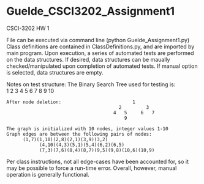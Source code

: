 # Guelde_CSCI3202_Assignment1
CSCI-3202 HW 1

File can be executed via command line (python Guelde_Assignment1.py)  Class definitions are contained in ClassDefinitions.py,
and are imported by main program.  Upon execution, a series of automated tests are performed on the data structures.  If
desired, data structures can be maually checked/manipulated upon completion of automated tests.  If manual option is selected,
data structures are empty.

Notes on test structure:
  The Binary Search Tree used for testing is:         
                                                      1
 	                                         2         3
 	                                       4   5    6   7
	                                       8   9    10 
	                                       
	After node deletion:                          1
	                                         2         3
	                                       4   5     6   7
	                                           9
	                                           
	The graph is initialized with 10 nodes, integer values 1-10
	Graph edges are between the following pairs of nodes:
	      (1,7)(1,10)(2,8)(2,1)(3,9)(3,2)
				(4,10)(4,3)(5,1)(5,4)(6,2)(6,5)
				(7,3)(7,6)(8,4)(8,7)(9,5)(9,8)(10,6)(10,9)
				
Per class instructions, not all edge-cases have been accounted for, so it may be possible to force a run-time error.  Overall,
however, manual operation is generally functional.
